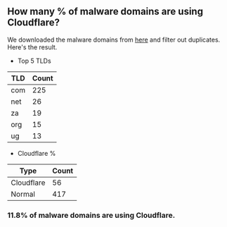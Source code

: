 ## How many % of malware domains are using Cloudflare?


We downloaded the malware domains from [here](https://urlhaus.abuse.ch) and filter out duplicates.
Here's the result.


[//]: # (start replacement)


- Top 5 TLDs

| TLD | Count |
| --- | --- |
| com | 225 |
| net | 26 |
| za | 19 |
| org | 15 |
| ug | 13 |


- Cloudflare %

| Type | Count |
| --- | --- |
| Cloudflare | 56 |
| Normal | 417 |


### 11.8% of malware domains are using Cloudflare.